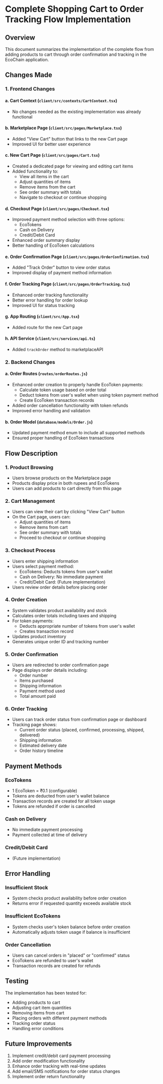 # Complete Shopping Cart to Order Tracking Flow Implementation

## Overview
This document summarizes the implementation of the complete flow from adding products to cart through order confirmation and tracking in the EcoChain application.

## Changes Made

### 1. Frontend Changes

#### a. Cart Context (`client/src/contexts/CartContext.tsx`)
- No changes needed as the existing implementation was already functional

#### b. Marketplace Page (`client/src/pages/Marketplace.tsx`)
- Added "View Cart" button that links to the new Cart page
- Improved UI for better user experience

#### c. New Cart Page (`client/src/pages/Cart.tsx`)
- Created a dedicated page for viewing and editing cart items
- Added functionality to:
  - View all items in the cart
  - Adjust quantities of items
  - Remove items from the cart
  - See order summary with totals
  - Navigate to checkout or continue shopping

#### d. Checkout Page (`client/src/pages/Checkout.tsx`)
- Improved payment method selection with three options:
  - EcoTokens
  - Cash on Delivery
  - Credit/Debit Card
- Enhanced order summary display
- Better handling of EcoToken calculations

#### e. Order Confirmation Page (`client/src/pages/OrderConfirmation.tsx`)
- Added "Track Order" button to view order status
- Improved display of payment method information

#### f. Order Tracking Page (`client/src/pages/OrderTracking.tsx`)
- Enhanced order tracking functionality
- Better error handling for order lookup
- Improved UI for status tracking

#### g. App Routing (`client/src/App.tsx`)
- Added route for the new Cart page

#### h. API Service (`client/src/services/api.ts`)
- Added `trackOrder` method to marketplaceAPI

### 2. Backend Changes

#### a. Order Routes (`routes/orderRoutes.js`)
- Enhanced order creation to properly handle EcoToken payments:
  - Calculate token usage based on order total
  - Deduct tokens from user's wallet when using token payment method
  - Create EcoToken transaction records
- Added order cancellation functionality with token refunds
- Improved error handling and validation

#### b. Order Model (`database/models/Order.js`)
- Updated payment method enum to include all supported methods
- Ensured proper handling of EcoToken transactions

## Flow Description

### 1. Product Browsing
- Users browse products on the Marketplace page
- Products display price in both rupees and EcoTokens
- Users can add products to cart directly from this page

### 2. Cart Management
- Users can view their cart by clicking "View Cart" button
- On the Cart page, users can:
  - Adjust quantities of items
  - Remove items from cart
  - See order summary with totals
  - Proceed to checkout or continue shopping

### 3. Checkout Process
- Users enter shipping information
- Users select payment method:
  - EcoTokens: Deducts tokens from user's wallet
  - Cash on Delivery: No immediate payment
  - Credit/Debit Card: (Future implementation)
- Users review order details before placing order

### 4. Order Creation
- System validates product availability and stock
- Calculates order totals including taxes and shipping
- For token payments:
  - Deducts appropriate number of tokens from user's wallet
  - Creates transaction record
- Updates product inventory
- Generates unique order ID and tracking number

### 5. Order Confirmation
- Users are redirected to order confirmation page
- Page displays order details including:
  - Order number
  - Items purchased
  - Shipping information
  - Payment method used
  - Total amount paid

### 6. Order Tracking
- Users can track order status from confirmation page or dashboard
- Tracking page shows:
  - Current order status (placed, confirmed, processing, shipped, delivered)
  - Shipping information
  - Estimated delivery date
  - Order history timeline

## Payment Methods

### EcoTokens
- 1 EcoToken = ₹0.1 (configurable)
- Tokens are deducted from user's wallet balance
- Transaction records are created for all token usage
- Tokens are refunded if order is cancelled

### Cash on Delivery
- No immediate payment processing
- Payment collected at time of delivery

### Credit/Debit Card
- (Future implementation)

## Error Handling

### Insufficient Stock
- System checks product availability before order creation
- Returns error if requested quantity exceeds available stock

### Insufficient EcoTokens
- System checks user's token balance before order creation
- Automatically adjusts token usage if balance is insufficient

### Order Cancellation
- Users can cancel orders in "placed" or "confirmed" status
- EcoTokens are refunded to user's wallet
- Transaction records are created for refunds

## Testing

The implementation has been tested for:
- Adding products to cart
- Adjusting cart item quantities
- Removing items from cart
- Placing orders with different payment methods
- Tracking order status
- Handling error conditions

## Future Improvements

1. Implement credit/debit card payment processing
2. Add order modification functionality
3. Enhance order tracking with real-time updates
4. Add email/SMS notifications for order status changes
5. Implement order return functionality